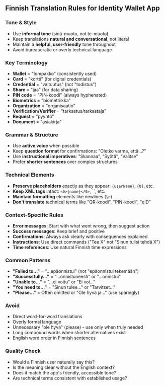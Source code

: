 ## Finnish Translation Rules for Identity Wallet App

### **Tone & Style**
- Use **informal tone** (sinä-muoto, not te-muoto)
- Keep translations **natural and conversational**, not literal
- Maintain a **helpful, user-friendly** tone throughout
- Avoid bureaucratic or overly technical language

### **Key Terminology**
- **Wallet** = "lompakko" (consistently used)
- **Card** = "kortti" (for digital credentials)
- **Credential** = "valtuutus" (not "todistus")
- **Share** = "jaa" (for data sharing)
- **PIN code** = "PIN-koodi" (always hyphenated)
- **Biometrics** = "biometriikka"
- **Organization** = "organisaatio"
- **Verification/Verifier** = "tarkastus/tarkastaja"
- **Request** = "pyyntö"
- **Document** = "asiakirja"

### **Grammar & Structure**
- Use **active voice** when possible
- Keep **question format** for confirmations: "Oletko varma, että...?"
- Use **instructional imperatives**: "Skannaa", "Syötä", "Valitse"
- Prefer **shorter sentences** over complex structures

### **Technical Elements**
- **Preserve placeholders** exactly as they appear: `{userName}`, `{0}`, etc.
- **Keep XML tags** intact: `<0>{name}</0>`, ``, etc.
- **Maintain formatting** elements like newlines (`\n`)
- **Don't translate** technical terms like "QR-koodi", "PIN-koodi", "eID"

### **Context-Specific Rules**
- **Error messages**: Start with what went wrong, then suggest action
- **Success messages**: Keep brief and positive
- **Confirmations**: Always ask clearly with consequences explained
- **Instructions**: Use direct commands ("Tee X" not "Sinun tulisi tehdä X")
- **Time references**: Use natural Finnish time expressions

### **Common Patterns**
- **"Failed to..."** = "...epäonnistui" (not "epäonnistui tekemään")
- **"Successfully..."** = "...onnistuneesti" or "...onnistui"
- **"Unable to..."** = "...ei voitu" or "Ei voi..."
- **"You need to..."** = "Sinun tulee..." or "Tarvitset..."
- **"Please..."** = Often omitted or "Ole hyvä ja..." (use sparingly)

### **Avoid**
- Direct word-for-word translations
- Overly formal language
- Unnecessary "ole hyvä" (please) - use only when truly needed
- Long compound words when shorter alternatives exist
- English word order in Finnish sentences

### **Quality Check**
- Would a Finnish user naturally say this?
- Is the meaning clear without the English context?
- Does it match the app's friendly, accessible tone?
- Are technical terms consistent with established usage?